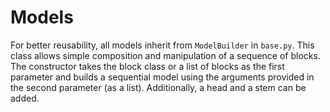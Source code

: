 # Models

For better reusability, all models inherit from `ModelBuilder` in `base.py`. This class allows simple composition and manipulation of a sequence of blocks. The constructor takes the block class or a list of blocks as the first parameter and builds a sequential model using the arguments provided in the second parameter (as a list). Additionally, a head and a stem can be added.
